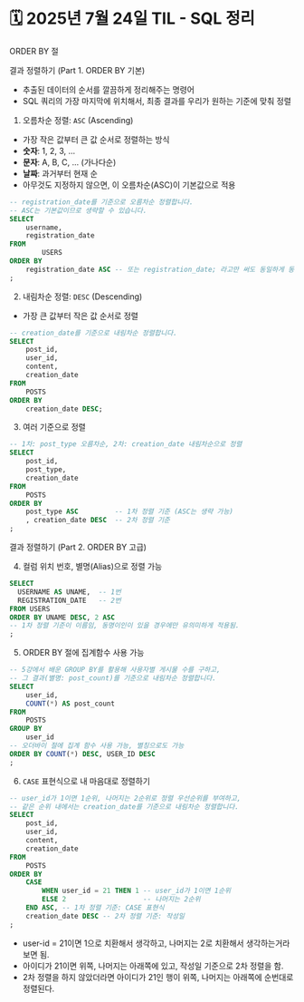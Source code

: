 # 🗓️ 2025년 7월 24일 TIL - SQL 정리

ORDER BY 절

결과 정렬하기 (Part 1. ORDER BY 기본)
- 추출된 데이터의 순서를 깔끔하게 정리해주는 명령어
- SQL 쿼리의 가장 마지막에 위치해서, 최종 결과를 우리가 원하는 기준에 맞춰 정렬


1. 오름차순 정렬: `ASC` (Ascending)
- 가장 작은 값부터 큰 값 순서로 정렬하는 방식
- **숫자**: 1, 2, 3, ...
- **문자**: A, B, C, ... (가나다순)
- **날짜**: 과거부터 현재 순
- 아무것도 지정하지 않으면, 이 오름차순(ASC)이 기본값으로 적용

```sql
-- registration_date를 기준으로 오름차순 정렬합니다.
-- ASC는 기본값이므로 생략할 수 있습니다.
SELECT
    username,
    registration_date
FROM
        USERS
ORDER BY
    registration_date ASC -- 또는 registration_date; 라고만 써도 동일하게 동작
; 
```

2. 내림차순 정렬: `DESC` (Descending)
- 가장 큰 값부터 작은 값 순서로 정렬
```sql
-- creation_date를 기준으로 내림차순 정렬합니다.
SELECT
    post_id,
    user_id,
    content,
    creation_date
FROM
    POSTS
ORDER BY
    creation_date DESC;
```

3. 여러 기준으로 정렬
```sql
-- 1차: post_type 오름차순, 2차: creation_date 내림차순으로 정렬
SELECT
    post_id,
    post_type,
    creation_date
FROM
    POSTS
ORDER BY
    post_type ASC         -- 1차 정렬 기준 (ASC는 생략 가능)
    , creation_date DESC  -- 2차 정렬 기준
;
```

결과 정렬하기 (Part 2. ORDER BY 고급)

4. 컬럼 위치 번호, 별명(Alias)으로 정렬 가능
```sql
SELECT
  USERNAME AS UNAME,  -- 1번
  REGISTRATION_DATE   -- 2번
FROM USERS
ORDER BY UNAME DESC, 2 ASC
-- 1차 정렬 기준이 이름임, 동명이인이 있을 경우에만 유의미하게 적용됨.
;
```

5. ORDER BY 절에 집계함수 사용 가능
```sql
-- 5강에서 배운 GROUP BY를 활용해 사용자별 게시물 수를 구하고,
-- 그 결과(별명: post_count)를 기준으로 내림차순 정렬합니다.
SELECT
    user_id,
    COUNT(*) AS post_count
FROM
    POSTS
GROUP BY
    user_id
-- 오더바이 절에 집계 함수 사용 가능, 별칭으로도 가능
ORDER BY COUNT(*) DESC, USER_ID DESC
;
```

6. `CASE` 표현식으로 내 마음대로 정렬하기
```sql
-- user_id가 1이면 1순위, 나머지는 2순위로 정렬 우선순위를 부여하고,
-- 같은 순위 내에서는 creation_date를 기준으로 내림차순 정렬합니다.
SELECT
    post_id,
    user_id,
    content,
    creation_date
FROM
    POSTS
ORDER BY
    CASE
        WHEN user_id = 21 THEN 1 -- user_id가 1이면 1순위
        ELSE 2                   -- 나머지는 2순위
    END ASC, -- 1차 정렬 기준: CASE 표현식
    creation_date DESC -- 2차 정렬 기준: 작성일
;
```
- user-id = 21이면 1으로 치환해서 생각하고, 나머지는 2로 치환해서 생각하는거라 보면 됨.
- 아이디가 21이면 위쪽, 나머지는 아래쪽에 있고, 작성일 기준으로 2차 정렬을 함.
- 2차 정렬을 하지 않았더라면 아이디가 21인 행이 위쪽, 나머지는 아래쪽에 순번대로 정렬된다. 
























